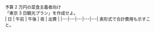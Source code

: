 予算 2 万円の菜食主義者向け  
「東京 3 日観光プラン」を作成せよ。  
| 日 | 午前 | 午後 | 夜 | 出費 |
|---|---|---|---|---|
表形式で合計費用も示すこと。
